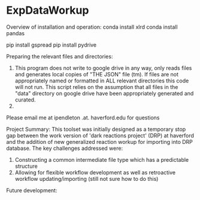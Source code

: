 # ExpDataWorkup

Overview of installation and operation:
conda install xlrd
conda install pandas

pip install gspread
pip install pydrive


Preparing the relevant files and directories:
1) This program does not write to google drive in any way, only reads files and generates local copies of "THE JSON" file (tm). If
    files are not appropriately named or formatted in ALL relevant directories this code will not run.  This script relies on the
    assumption that all files in the "data" directory on google drive have been appropriately generated and curated.
2) 

Please email me at ipendleton .at. haverford.edu for questions

Project Summary:
This toolset was initially designed as a temporary stop gap between the work version of 'dark reactions project' (DRP) at haverford and the addition
of new generalized reaction workup for importing into DRP database. The key challenges addressed were:
  1) Constructing a common intermediate file type which has a predictable structure
  2) Allowing for flexible workflow development as well as retroactive workflow updating/importing (still not sure how to do this) 

Future development: